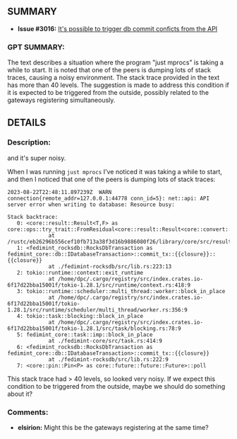 ## SUMMARY
- **Issue #3016:** [It's possible to trigger db commit conficts from the API](https://github.com/fedimint/fedimint/issues/3016)

### GPT SUMMARY:
The text describes a situation where the program "just mprocs" is taking a while to start. It is noted that one of the peers is dumping lots of stack traces, causing a noisy environment. The stack trace provided in the text has more than 40 levels. The suggestion is made to address this condition if it is expected to be triggered from the outside, possibly related to the gateways registering simultaneously.

## DETAILS
### Description:
and it's super noisy.

When I was running `just mprocs` I've noticed it was taking a while to start, and then I noticed that one of the peers is dumping lots of stack traces:

```
2023-08-22T22:48:11.897239Z  WARN connection{remote_addr=127.0.0.1:44778 conn_id=5}: net::api: API server error when writing to database: Resource busy: 

Stack backtrace:
   0: <core::result::Result<T,F> as core::ops::try_trait::FromResidual<core::result::Result<core::convert::Infallible,E>>>::from_residual
             at /rustc/eb26296b556cef10fb713a38f3d16b9886080f26/library/core/src/result.rs:1961:27
   1: <fedimint_rocksdb::RocksDbTransaction as fedimint_core::db::IDatabaseTransaction>::commit_tx::{{closure}}::{{closure}}
             at ./fedimint-rocksdb/src/lib.rs:223:13
   2: tokio::runtime::context::exit_runtime
             at /home/dpc/.cargo/registry/src/index.crates.io-6f17d22bba15001f/tokio-1.28.1/src/runtime/context.rs:418:9
   3: tokio::runtime::scheduler::multi_thread::worker::block_in_place
             at /home/dpc/.cargo/registry/src/index.crates.io-6f17d22bba15001f/tokio-1.28.1/src/runtime/scheduler/multi_thread/worker.rs:356:9
   4: tokio::task::blocking::block_in_place
             at /home/dpc/.cargo/registry/src/index.crates.io-6f17d22bba15001f/tokio-1.28.1/src/task/blocking.rs:78:9
   5: fedimint_core::task::imp::block_in_place
             at ./fedimint-core/src/task.rs:414:9
   6: <fedimint_rocksdb::RocksDbTransaction as fedimint_core::db::IDatabaseTransaction>::commit_tx::{{closure}}
             at ./fedimint-rocksdb/src/lib.rs:222:9
   7: <core::pin::Pin<P> as core::future::future::Future>::poll
```


This stack trace had > 40 levels, so looked very noisy. If we expect this condition to be triggered from the outside, maybe we should do something about it?

### Comments:
- **elsirion:** Might this be the gateways registering at the same time?


